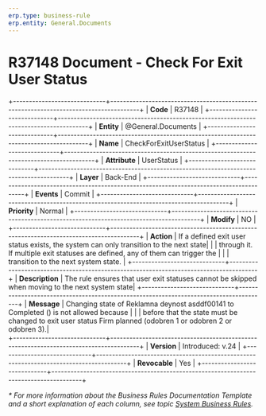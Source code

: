 ```yaml
---
erp.type: business-rule
erp.entity: General.Documents
---
```


# R37148 Document - Check For Exit User Status
+-----------------------------+---------------------------------------------------------------------------------------+
| **Code**                    | R37148                                                                                |
+-----------------------------+---------------------------------------------------------------------------------------+
| **Entity**                  | @General.Documents                                                                    |
+-----------------------------+---------------------------------------------------------------------------------------+
| **Name**                    | CheckForExitUserStatus                                                                |
+-----------------------------+---------------------------------------------------------------------------------------+
| **Attribute**               | UserStatus                                                                            |
+-----------------------------+---------------------------------------------------------------------------------------+
| **Layer**                   | Back-End                                                                              |
+-----------------------------+---------------------------------------------------------------------------------------+
| **Events**                  | Commit                                                                                |
+-----------------------------+---------------------------------------------------------------------------------------+
| **Priority**                | Normal                                                                                |
+-----------------------------+---------------------------------------------------------------------------------------+
| **Modify**                  | NO                                                                                    |
+-----------------------------+---------------------------------------------------------------------------------------+
| **Action**                  | If a defined exit user status exists, the system can only transition to the next state|
|                             | through it. If multiple exit statuses are defined, any of them can trigger the        |
|                             | transition to the next system state.                                                  |
+-----------------------------+---------------------------------------------------------------------------------------+
| **Description**             | The rule ensures that user exit statuses cannot be skipped when moving to the next system state|
+-----------------------------+---------------------------------------------------------------------------------------+
| **Message**                 | Changing state of Reklamna deynost asddf00141 to Completed () is not allowed because  |                                      |                             | before that the state must be changed to exit user status Firm planned (odobren 1  or odobren 2 or odobren 3).|  
+-----------------------------+---------------------------------------------------------------------------------------+
| **Version**                 | Introduced: v.24                                                                      |
+-----------------------------+---------------------------------------------------------------------------------------+
| **Revocable**               | Yes                                                                                    |
+-----------------------------+---------------------------------------------------------------------------------------+

*\* For more information about the Business Rules Documentation Template and a short explanation of each column, see
topic [System Business Rules](../templates/template-description-system-business-rules.md).*
